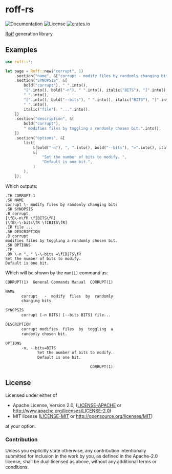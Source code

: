 # roff-rs

[![Documentation](https://img.shields.io/badge/docs-master-blue.svg)][Documentation]
![License](https://img.shields.io/crates/l/roff.svg)
[![crates.io](https://img.shields.io/crates/v/roff.svg)][Crates.io]

[Crates.io]: https://crates.io/crates/roff
[Documentation]: https://docs.rs/roff/

[Roff](http://man7.org/linux/man-pages/man7/roff.7.html) generation library.

## Examples

```rust
use roff::*;

let page = Roff::new("corrupt", 1)
    .section("name", &["corrupt - modify files by randomly changing bits"])
    .section("SYNOPSIS", &[
        bold("corrupt"), " ".into(),
        "[".into(), bold("-n"), " ".into(), italic("BITS"), "]".into(),
        " ".into(),
        "[".into(), bold("--bits"), " ".into(), italic("BITS"), "]".into(),
        " ".into(),
        italic("file"), "...".into(),
    ])
    .section("description", &[
        bold("corrupt"),
        " modifies files by toggling a randomly chosen bit.".into(),
    ])
    .section("options", &[
        list(
            &[bold("-n"), ", ".into(), bold("--bits"), "=".into(), italic("BITS")],
            &[
                "Set the number of bits to modify. ",
                "Default is one bit.",
            ]
        ),
    ]);
```

Which outputs:
```troff
.TH CORRUPT 1
.SH NAME
corrupt \- modify files by randomly changing bits
.SH SYNOPSIS
.B corrupt
[\fB\-n\fR \fIBITS\fR]
[\fB\-\-bits\fR \fIBITS\fR]
.IR file ...
.SH DESCRIPTION
.B corrupt
modifies files by toggling a randomly chosen bit.
.SH OPTIONS
.TP
.BR \-n ", " \-\-bits =\fIBITS\fR
Set the number of bits to modify.
Default is one bit.
```

Which will be shown by the `man(1)` command as:

```txt
CORRUPT(1)  General Commands Manual  CORRUPT(1)

NAME
       corrupt   -  modify  files  by  randomly
       changing bits

SYNOPSIS
       corrupt [-n BITS] [--bits BITS] file...

DESCRIPTION
       corrupt modifies  files  by  toggling  a
       randomly chosen bit.

OPTIONS
       -n, --bits=BITS
              Set the number of bits to modify.
              Default is one bit.

                                     CORRUPT(1)
```

## License

Licensed under either of

 * Apache License, Version 2.0, ([LICENSE-APACHE](LICENSE-APACHE) or http://www.apache.org/licenses/LICENSE-2.0)
 * MIT license ([LICENSE-MIT](LICENSE-MIT) or http://opensource.org/licenses/MIT)

at your option.

### Contribution

Unless you explicitly state otherwise, any contribution intentionally
submitted for inclusion in the work by you, as defined in the Apache-2.0
license, shall be dual licensed as above, without any additional terms or
conditions.
